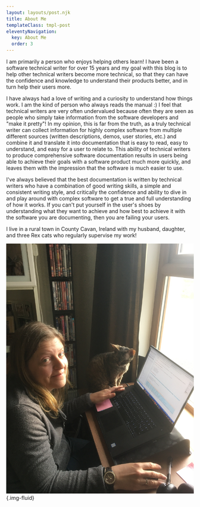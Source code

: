 ```yaml
---
layout: layouts/post.njk
title: About Me
templateClass: tmpl-post
eleventyNavigation:
  key: About Me
  order: 3
---
```


I am primarily a person who enjoys helping others learn! I have been a software technical writer for over 15 years and my goal with this blog is to help other technical writers become more technical, so that they can have the confidence and knowledge to understand their products better, and in turn help their users more.

I have always had a love of writing and a curiosity to understand how things work. I am the kind of person who always reads the manual :) I feel that technical writers are very often undervalued because often they are seen as people who simply take information from the software developers and "make it pretty"! In my opinion, this is far from the truth, as a truly technical writer can collect information for highly complex software from multiple different sources (written descriptions, demos, user stories, etc.) and combine it and translate it into documentation that is easy to read, easy to understand, and easy for a user to relate to. This ability of technical writers to produce comprehensive software documentation results in users being able to achieve their goals with a software product much more quickly, and leaves them with the impression that the software is much easier to use.

I've always believed that the best documentation is written by technical writers who have a combination of good writing skills, a simple and consistent writing style, and critically the confidence and ability to dive in and play around with complex software to get a true and full understanding of how it works. If you can't put yourself in the user's shoes by understanding what they want to achieve and how best to achieve it with the software you are documenting, then you are failing your users.

I live in a rural town in County Cavan, Ireland with my husband, daughter, and three Rex cats who regularly supervise my work!

![Cats make good managers](/images/alex_squeek.jpg){.img-fluid}
